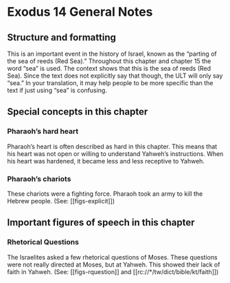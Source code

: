# Exodus 14 General Notes
## Structure and formatting

This is an important event in the history of Israel, known as the “parting of the sea of reeds (Red Sea).”
Throughout this chapter and chapter 15 the word “sea” is used. The context shows that this is the sea of reeds (Red Sea). Since the text does not explicitly say that though, the ULT will only say “sea.” In your translation, it may help people to be more specific than the text if just using “sea” is confusing.


## Special concepts in this chapter

### Pharaoh’s hard heart

Pharaoh’s heart is often described as hard in this chapter. This means that his heart was not open or willing to understand Yahweh’s instructions. When his heart was hardened, it became less and less receptive to Yahweh.

### Pharaoh’s chariots
These chariots were a fighting force. Pharaoh took an army to kill the Hebrew people. (See: [[figs-explicit]])

## Important figures of speech in this chapter

### Rhetorical Questions
The Israelites asked a few rhetorical questions of Moses. These questions were not really directed at Moses, but at Yahweh. This showed their lack of faith in Yahweh. (See: [[figs-rquestion]] and [[rc://*/tw/dict/bible/kt/faith]])